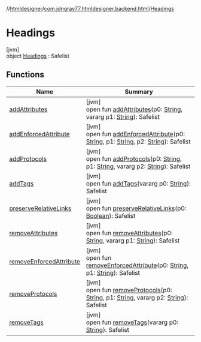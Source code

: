 //[htmldesigner](../../../index.md)/[com.jdngray77.htmldesigner.backend.html](../index.md)/[Headings](index.md)

# Headings

[jvm]\
object [Headings](index.md) : Safelist

## Functions

| Name | Summary |
|---|---|
| [addAttributes](../-text/index.md#-71718602%2FFunctions%2F-1216412040) | [jvm]<br>open fun [addAttributes](../-text/index.md#-71718602%2FFunctions%2F-1216412040)(p0: [String](https://kotlinlang.org/api/latest/jvm/stdlib/kotlin/-string/index.html), vararg p1: [String](https://kotlinlang.org/api/latest/jvm/stdlib/kotlin/-string/index.html)): Safelist |
| [addEnforcedAttribute](../-text/index.md#-1330617976%2FFunctions%2F-1216412040) | [jvm]<br>open fun [addEnforcedAttribute](../-text/index.md#-1330617976%2FFunctions%2F-1216412040)(p0: [String](https://kotlinlang.org/api/latest/jvm/stdlib/kotlin/-string/index.html), p1: [String](https://kotlinlang.org/api/latest/jvm/stdlib/kotlin/-string/index.html), p2: [String](https://kotlinlang.org/api/latest/jvm/stdlib/kotlin/-string/index.html)): Safelist |
| [addProtocols](../-text/index.md#-1936194183%2FFunctions%2F-1216412040) | [jvm]<br>open fun [addProtocols](../-text/index.md#-1936194183%2FFunctions%2F-1216412040)(p0: [String](https://kotlinlang.org/api/latest/jvm/stdlib/kotlin/-string/index.html), p1: [String](https://kotlinlang.org/api/latest/jvm/stdlib/kotlin/-string/index.html), vararg p2: [String](https://kotlinlang.org/api/latest/jvm/stdlib/kotlin/-string/index.html)): Safelist |
| [addTags](../-text/index.md#-1063338285%2FFunctions%2F-1216412040) | [jvm]<br>open fun [addTags](../-text/index.md#-1063338285%2FFunctions%2F-1216412040)(vararg p0: [String](https://kotlinlang.org/api/latest/jvm/stdlib/kotlin/-string/index.html)): Safelist |
| [preserveRelativeLinks](../-text/index.md#1002181311%2FFunctions%2F-1216412040) | [jvm]<br>open fun [preserveRelativeLinks](../-text/index.md#1002181311%2FFunctions%2F-1216412040)(p0: [Boolean](https://kotlinlang.org/api/latest/jvm/stdlib/kotlin/-boolean/index.html)): Safelist |
| [removeAttributes](../-text/index.md#-1359801131%2FFunctions%2F-1216412040) | [jvm]<br>open fun [removeAttributes](../-text/index.md#-1359801131%2FFunctions%2F-1216412040)(p0: [String](https://kotlinlang.org/api/latest/jvm/stdlib/kotlin/-string/index.html), vararg p1: [String](https://kotlinlang.org/api/latest/jvm/stdlib/kotlin/-string/index.html)): Safelist |
| [removeEnforcedAttribute](../-text/index.md#-1389599964%2FFunctions%2F-1216412040) | [jvm]<br>open fun [removeEnforcedAttribute](../-text/index.md#-1389599964%2FFunctions%2F-1216412040)(p0: [String](https://kotlinlang.org/api/latest/jvm/stdlib/kotlin/-string/index.html), p1: [String](https://kotlinlang.org/api/latest/jvm/stdlib/kotlin/-string/index.html)): Safelist |
| [removeProtocols](../-text/index.md#-1710967750%2FFunctions%2F-1216412040) | [jvm]<br>open fun [removeProtocols](../-text/index.md#-1710967750%2FFunctions%2F-1216412040)(p0: [String](https://kotlinlang.org/api/latest/jvm/stdlib/kotlin/-string/index.html), p1: [String](https://kotlinlang.org/api/latest/jvm/stdlib/kotlin/-string/index.html), vararg p2: [String](https://kotlinlang.org/api/latest/jvm/stdlib/kotlin/-string/index.html)): Safelist |
| [removeTags](../-text/index.md#492105714%2FFunctions%2F-1216412040) | [jvm]<br>open fun [removeTags](../-text/index.md#492105714%2FFunctions%2F-1216412040)(vararg p0: [String](https://kotlinlang.org/api/latest/jvm/stdlib/kotlin/-string/index.html)): Safelist |
